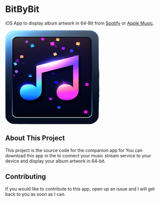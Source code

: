 #  BitByBit

iOS App to display album artwork in 64-Bit from [Spotify](https://www.spotify.com) or [Apple Music](https://music.apple.com/us/browse).

<img src="BitByBit/Resources/Assets.xcassets/AppIcon.appiconset/bitByBitAppIcon.png" width="300" height="300"/>

## About This Project

This project is the source code for the companion app for <TODO> You can download this app in the <TODO> to connect your music stream service to your device and display your album artwork in 64-bit.

## Contributing
If you would like to contribute to this app, open up an issue and I will get back to you as soon as I can.

